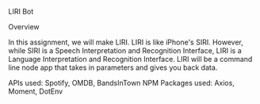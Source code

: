 LIRI Bot


Overview

In this assignment, we will make LIRI. LIRI is like iPhone's SIRI. However, while SIRI is a Speech Interpretation and Recognition Interface, LIRI is a Language Interpretation and Recognition Interface. LIRI will be a command line node app that takes in parameters and gives you back data.

APIs used: Spotify, OMDB, BandsInTown
NPM Packages used: Axios, Moment, DotEnv
